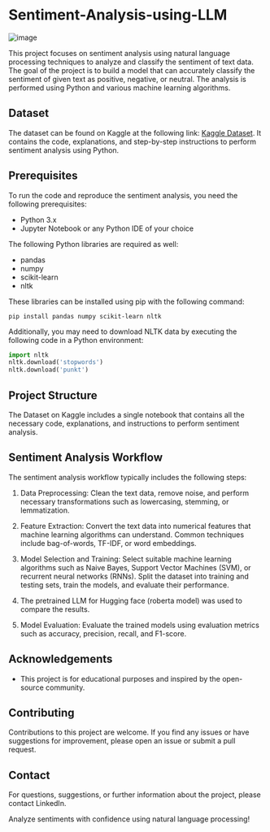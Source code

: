 # Sentiment-Analysis-using-LLM

![image](https://github.com/SurajspatiL99/Sentiment-Analysis-using-LLM/assets/101862962/1af9cfff-3ea7-44fb-945d-b27b6001965c)

This project focuses on sentiment analysis using natural language processing techniques to analyze and classify the sentiment of text data. The goal of the project is to build a model that can accurately classify the sentiment of given text as positive, negative, or neutral. The analysis is performed using Python and various machine learning algorithms.

## Dataset

The dataset can be found on Kaggle at the following link: [Kaggle Dataset](https://www.kaggle.com/datasets/snap/amazon-fine-food-reviews). It contains the code, explanations, and step-by-step instructions to perform sentiment analysis using Python.

## Prerequisites

To run the code and reproduce the sentiment analysis, you need the following prerequisites:

- Python 3.x
- Jupyter Notebook or any Python IDE of your choice

The following Python libraries are required as well:

- pandas
- numpy
- scikit-learn
- nltk

These libraries can be installed using pip with the following command:

```
pip install pandas numpy scikit-learn nltk
```

Additionally, you may need to download NLTK data by executing the following code in a Python environment:

```python
import nltk
nltk.download('stopwords')
nltk.download('punkt')
```

## Project Structure

The Dataset on Kaggle includes a single notebook that contains all the necessary code, explanations, and instructions to perform sentiment analysis.

## Sentiment Analysis Workflow

The sentiment analysis workflow typically includes the following steps:

1. Data Preprocessing: Clean the text data, remove noise, and perform necessary transformations such as lowercasing, stemming, or lemmatization.

2. Feature Extraction: Convert the text data into numerical features that machine learning algorithms can understand. Common techniques include bag-of-words, TF-IDF, or word embeddings.

3. Model Selection and Training: Select suitable machine learning algorithms such as Naive Bayes, Support Vector Machines (SVM), or recurrent neural networks (RNNs). Split the dataset into training and testing sets, train the models, and evaluate their performance.

4. The pretrained LLM for Hugging face (roberta model) was used to compare the results.

5. Model Evaluation: Evaluate the trained models using evaluation metrics such as accuracy, precision, recall, and F1-score.


## Acknowledgements

- This project is for educational purposes and inspired by the open-source community.

## Contributing

Contributions to this project are welcome. If you find any issues or have suggestions for improvement, please open an issue or submit a pull request.

## Contact

For questions, suggestions, or further information about the project, please contact LinkedIn.

Analyze sentiments with confidence using natural language processing!














